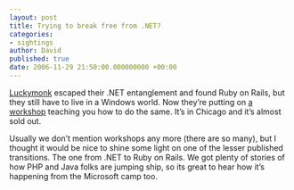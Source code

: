```yaml
---
layout: post
title: Trying to break free from .NET?
categories:
- sightings
author: David
published: true
date: 2006-11-29 21:50:00.000000000 +00:00
---
```

<p><a href="http://luckymonk.com/">Luckymonk</a> escaped their .<span class="caps">NET</span> entanglement and found Ruby on Rails, but they still have to live in a Windows world. Now they&#8217;re putting on <a href="http://workshop.softiesonrails.com/">a workshop</a> teaching you how to do the same. It&#8217;s in Chicago and it&#8217;s almost sold out.</p>
<p>Usually we don&#8217;t mention workshops any more (there are so many), but I thought it would be nice to shine some light on one of the lesser published transitions. The one from .<span class="caps">NET</span> to Ruby on Rails. We got plenty of stories of how <span class="caps">PHP</span> and Java folks are jumping ship, so its great to hear how it&#8217;s happening from the Microsoft camp too.</p>